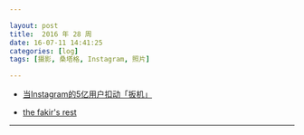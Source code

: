```yaml
---

layout: post
title:  2016 年 28 周
date: 16-07-11 14:41:25
categories: [log]
tags: [摄影, 桑塔格, Instagram, 照片]

---
```


- [当Instagram的5亿用户扣动「扳机」](https://dailyio.me/2016-07-09)

- [the fakir's rest](https://www.youtube.com/watch?v=Qv3M7FxJqtM)

---
